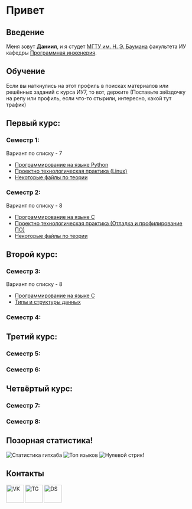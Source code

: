 # Привет

## Введение

Меня зовут **Даниил**, и я студет [МГТУ им. Н. Э. Баумана](https://bmstu.ru/) факультета ИУ кафедры [Программная инженерия](http://iu7.bmstu.ru/). 

## Обучение

Если вы наткнулись на этот профиль в поисках материалов или решённых заданий с курса ИУ7, то вот, держите
(Поставьте звёздочку на репу или профиль, если что-то стырили, интересно, какой тут трафик)

## Первый курс:
    
### Семестр 1:
Вариант по списку - 7
- [Программирование на языке Python](https://github.com/Danilado/IU7-Python)
- [Проектно технологическая практика (Linux)](https://github.com/Danilado/IU7-Linux)
- [Некоторые файлы по теории](https://github.com/Danilado/IU7-Theory)

### Семестр 2:
Вариант по списку - 8
- [Программирование на языке C](https://github.com/Danilado/IU7-C)
- [Проектно технологическая практика (Отладка и профилирование ПО)](https://github.com/Danilado/IU7-PTP)
- [Некоторые файлы по теории](https://github.com/Danilado/IU7-Theory)

## Второй курс: 

### Семестр 3:
Вариант по списку - 8

- [Программирование на языке C](https://github.com/Danilado/IU7-C)
- [Типы и структуры данных](https://github.com/Danilado/IU7-TADS)

### Семестр 4:

## Третий курс:

### Семестр 5:
### Семестр 6:

## Четвёртый курс:

### Семестр 7:
### Семестр 8:

## Позорная статистика!

![Статистика гитхаба](https://github-readme-stats.vercel.app/api?username=danilado&show_icons=true&theme=dracula)
![Топ языков](https://github-readme-stats.vercel.app/api/top-langs/?username=danilado&layout=compact&count_private=true&langs_count=10&card_width=445&theme=dracula)
![Нулевой стрик!](https://github-readme-streak-stats.herokuapp.com/?user=danilado&show_icons=true&theme=dracula)

## Контакты

[<img align="left" alt="VK" width="48px" src="https://img.icons8.com/fluency/48/000000/vk-circled.png"/>][vk]
[<img align="left" alt="TG" width="48px" src="https://img.icons8.com/color/48/000000/telegram-app--v3.png"/>][tg]
[<img align="left" alt="DS" width="48px" src="https://img.icons8.com/fluency/48/000000/discord-new-logo.png"/>][ds]

[vk]: https://vk.com/danilado
[tg]: https://t.me/danilado
[ds]: https://discordapp.com/users/455016209629315090
